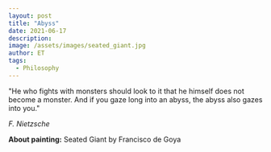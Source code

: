 ```yaml
---
layout: post
title: "Abyss"
date: 2021-06-17
description: 
image: /assets/images/seated_giant.jpg
author: ET
tags:
  - Philosophy
---
```


"He who fights with monsters should look to it that he himself does not become a monster. And if you gaze long into an abyss, the abyss also gazes into you."

<i>F. Nietzsche </i>

<b>About painting:</b> <e>Seated Giant</e> by Francisco de Goya



